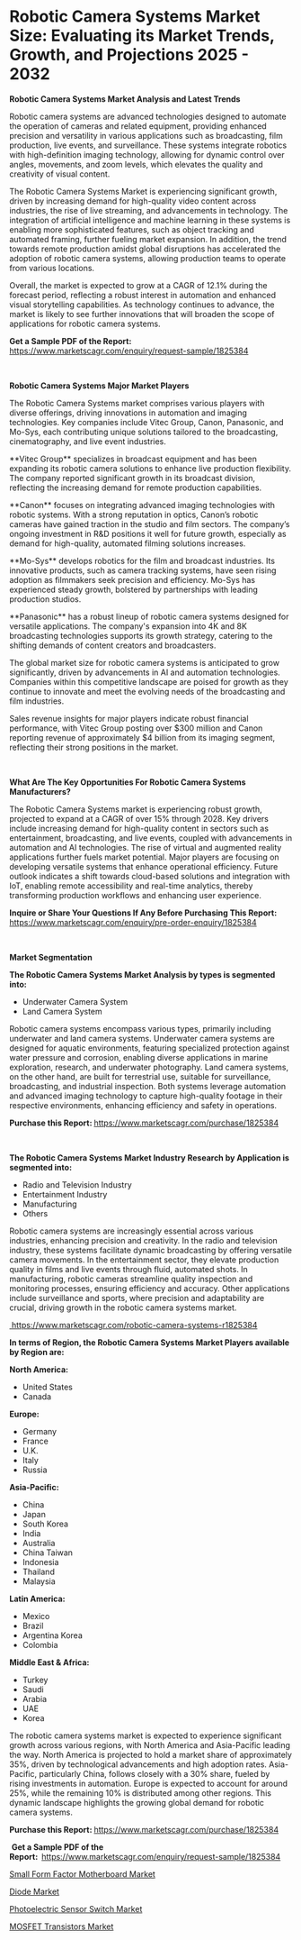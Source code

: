 <p><h1>Robotic Camera Systems Market Size: Evaluating its Market Trends, Growth, and Projections 2025 - 2032</h1></p><p><strong>Robotic Camera Systems Market Analysis and Latest Trends</strong></p>
<p><p>Robotic camera systems are advanced technologies designed to automate the operation of cameras and related equipment, providing enhanced precision and versatility in various applications such as broadcasting, film production, live events, and surveillance. These systems integrate robotics with high-definition imaging technology, allowing for dynamic control over angles, movements, and zoom levels, which elevates the quality and creativity of visual content.</p><p>The Robotic Camera Systems Market is experiencing significant growth, driven by increasing demand for high-quality video content across industries, the rise of live streaming, and advancements in technology. The integration of artificial intelligence and machine learning in these systems is enabling more sophisticated features, such as object tracking and automated framing, further fueling market expansion. In addition, the trend towards remote production amidst global disruptions has accelerated the adoption of robotic camera systems, allowing production teams to operate from various locations.</p><p>Overall, the market is expected to grow at a CAGR of 12.1% during the forecast period, reflecting a robust interest in automation and enhanced visual storytelling capabilities. As technology continues to advance, the market is likely to see further innovations that will broaden the scope of applications for robotic camera systems.</p></p>
<p><strong>Get a Sample PDF of the Report:&nbsp;</strong> <a href="https://www.marketscagr.com/enquiry/request-sample/1825384?utm_campaign=2031&utm_medium=2&utm_source=Github&utm_content=ia&utm_term=06042025&utm_id=robotic-camera-systems">https://www.marketscagr.com/enquiry/request-sample/1825384</a></p>
<p>&nbsp;</p>
<p><strong>Robotic Camera Systems Major Market Players</strong></p>
<p><p>The Robotic Camera Systems market comprises various players with diverse offerings, driving innovations in automation and imaging technologies. Key companies include Vitec Group, Canon, Panasonic, and Mo-Sys, each contributing unique solutions tailored to the broadcasting, cinematography, and live event industries.</p><p>**Vitec Group** specializes in broadcast equipment and has been expanding its robotic camera solutions to enhance live production flexibility. The company reported significant growth in its broadcast division, reflecting the increasing demand for remote production capabilities.</p><p>**Canon** focuses on integrating advanced imaging technologies with robotic systems. With a strong reputation in optics, Canon’s robotic cameras have gained traction in the studio and film sectors. The company’s ongoing investment in R&D positions it well for future growth, especially as demand for high-quality, automated filming solutions increases.</p><p>**Mo-Sys** develops robotics for the film and broadcast industries. Its innovative products, such as camera tracking systems, have seen rising adoption as filmmakers seek precision and efficiency. Mo-Sys has experienced steady growth, bolstered by partnerships with leading production studios.</p><p>**Panasonic** has a robust lineup of robotic camera systems designed for versatile applications. The company's expansion into 4K and 8K broadcasting technologies supports its growth strategy, catering to the shifting demands of content creators and broadcasters.</p><p>The global market size for robotic camera systems is anticipated to grow significantly, driven by advancements in AI and automation technologies. Companies within this competitive landscape are poised for growth as they continue to innovate and meet the evolving needs of the broadcasting and film industries. </p><p>Sales revenue insights for major players indicate robust financial performance, with Vitec Group posting over $300 million and Canon reporting revenue of approximately $4 billion from its imaging segment, reflecting their strong positions in the market.</p></p>
<p>&nbsp;</p>
<p><strong>What Are The Key Opportunities For Robotic Camera Systems Manufacturers?</strong></p>
<p><p>The Robotic Camera Systems market is experiencing robust growth, projected to expand at a CAGR of over 15% through 2028. Key drivers include increasing demand for high-quality content in sectors such as entertainment, broadcasting, and live events, coupled with advancements in automation and AI technologies. The rise of virtual and augmented reality applications further fuels market potential. Major players are focusing on developing versatile systems that enhance operational efficiency. Future outlook indicates a shift towards cloud-based solutions and integration with IoT, enabling remote accessibility and real-time analytics, thereby transforming production workflows and enhancing user experience.</p></p>
<p><strong>Inquire or Share Your Questions If Any Before Purchasing This Report:</strong> <a href="https://www.marketscagr.com/enquiry/pre-order-enquiry/1825384?utm_campaign=2031&utm_medium=2&utm_source=Github&utm_content=ia&utm_term=06042025&utm_id=robotic-camera-systems">https://www.marketscagr.com/enquiry/pre-order-enquiry/1825384</a></p>
<p>&nbsp;</p>
<p><strong>Market Segmentation</strong></p>
<p><strong>The Robotic Camera Systems Market Analysis by types is segmented into:</strong></p>
<p><ul><li>Underwater Camera System</li><li>Land Camera System</li></ul></p>
<p><p>Robotic camera systems encompass various types, primarily including underwater and land camera systems. Underwater camera systems are designed for aquatic environments, featuring specialized protection against water pressure and corrosion, enabling diverse applications in marine exploration, research, and underwater photography. Land camera systems, on the other hand, are built for terrestrial use, suitable for surveillance, broadcasting, and industrial inspection. Both systems leverage automation and advanced imaging technology to capture high-quality footage in their respective environments, enhancing efficiency and safety in operations.</p></p>
<p><strong>Purchase this Report:&nbsp;</strong><a href="https://www.marketscagr.com/purchase/1825384?utm_campaign=2031&utm_medium=2&utm_source=Github&utm_content=ia&utm_term=06042025&utm_id=robotic-camera-systems">https://www.marketscagr.com/purchase/1825384</a></p>
<p>&nbsp;</p>
<p><strong>The Robotic Camera Systems Market Industry Research by Application is segmented into:</strong></p>
<p><ul><li>Radio and Television Industry</li><li>Entertainment Industry</li><li>Manufacturing</li><li>Others</li></ul></p>
<p><p>Robotic camera systems are increasingly essential across various industries, enhancing precision and creativity. In the radio and television industry, these systems facilitate dynamic broadcasting by offering versatile camera movements. In the entertainment sector, they elevate production quality in films and live events through fluid, automated shots. In manufacturing, robotic cameras streamline quality inspection and monitoring processes, ensuring efficiency and accuracy. Other applications include surveillance and sports, where precision and adaptability are crucial, driving growth in the robotic camera systems market.</p></p>
<p><a href="https://www.marketscagr.com/robotic-camera-systems-r1825384?utm_campaign=2031&utm_medium=2&utm_source=Github&utm_content=ia&utm_term=06042025&utm_id=robotic-camera-systems">&nbsp;https://www.marketscagr.com/robotic-camera-systems-r1825384</a></p>
<p><strong>In terms of Region, the Robotic Camera Systems Market Players available by Region are:</strong></p>
<p>
    <p> <strong> North America: </strong>
        <ul>
            <li>United States</li>
            <li>Canada</li>
        </ul>
        </p> 
    <p> <strong> Europe: </strong>
        <ul>
            <li>Germany</li>
            <li>France</li>
            <li>U.K.</li>
            <li>Italy</li>
            <li>Russia</li>
        </ul>
        </p> 
    <p> <strong> Asia-Pacific: </strong>
        <ul>
            <li>China</li>
            <li>Japan</li>
            <li>South Korea</li>
            <li>India</li>
            <li>Australia</li>
            <li>China Taiwan</li>
            <li>Indonesia</li>
            <li>Thailand</li>
            <li>Malaysia</li>
        </ul>
        </p> 
    <p> <strong> Latin America: </strong>
        <ul>
            <li>Mexico</li>
            <li>Brazil</li>
            <li>Argentina Korea</li>
            <li>Colombia</li>
        </ul>
        </p> 
    <p> <strong> Middle East & Africa: </strong>
        <ul>
            <li>Turkey</li>
            <li>Saudi</li>
            <li>Arabia</li>
            <li>UAE</li>
            <li>Korea</li>
        </ul>
    </p>
    </p>
<p><p>The robotic camera systems market is expected to experience significant growth across various regions, with North America and Asia-Pacific leading the way. North America is projected to hold a market share of approximately 35%, driven by technological advancements and high adoption rates. Asia-Pacific, particularly China, follows closely with a 30% share, fueled by rising investments in automation. Europe is expected to account for around 25%, while the remaining 10% is distributed among other regions. This dynamic landscape highlights the growing global demand for robotic camera systems.</p></p>
<p><strong>Purchase this Report: </strong><a href="https://www.marketscagr.com/purchase/1825384?utm_campaign=2031&utm_medium=2&utm_source=Github&utm_content=ia&utm_term=06042025&utm_id=robotic-camera-systems">https://www.marketscagr.com/purchase/1825384</a></p>
<p>&nbsp;<strong>Get a Sample PDF of the Report:&nbsp;&nbsp;</strong><a href="https://www.marketscagr.com/enquiry/request-sample/1825384?utm_campaign=2031&utm_medium=2&utm_source=Github&utm_content=ia&utm_term=06042025&utm_id=robotic-camera-systems">https://www.marketscagr.com/enquiry/request-sample/1825384</a></p>
<p><strong></strong></p>
<p><p><a href="https://github.com/aloyoarmahvr/Market-Research-Report-List-1/blob/main/small-form-factor-motherboard-market.md?utm_campaign=2031&utm_medium=2&utm_source=Github&utm_content=ia&utm_term=06042025&utm_id=robotic-camera-systems">Small Form Factor Motherboard Market</a></p><p><a href="https://github.com/yardemuongz5/Market-Research-Report-List-1/blob/main/diode-market.md?utm_campaign=2031&utm_medium=2&utm_source=Github&utm_content=ia&utm_term=06042025&utm_id=robotic-camera-systems">Diode Market</a></p><p><a href="https://github.com/PeterParrish5/Market-Research-Report-List-7/blob/main/photoelectric-sensor-switch-market.md?utm_campaign=2031&utm_medium=2&utm_source=Github&utm_content=ia&utm_term=06042025&utm_id=robotic-camera-systems">Photoelectric Sensor Switch Market</a></p><p><a href="https://github.com/balbajagatr1/Market-Research-Report-List-1/blob/main/mosfet-transistors-market.md?utm_campaign=2031&utm_medium=2&utm_source=Github&utm_content=ia&utm_term=06042025&utm_id=robotic-camera-systems">MOSFET Transistors Market</a></p></p>